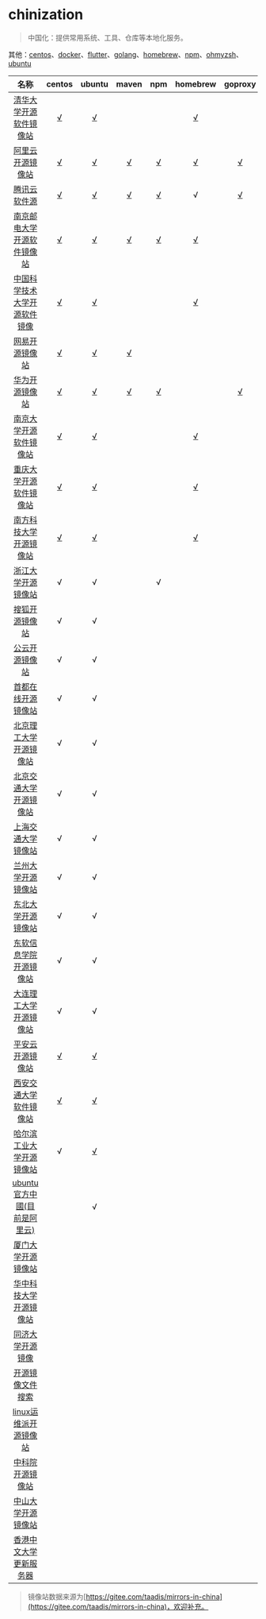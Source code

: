 # chinization

> 中国化：提供常用系统、工具、仓库等本地化服务。

其他：[centos](./centos/)、[docker](./docker/)、[flutter](./flutter/)、[golang](./golang/)、[homebrew](./homebrew/)、[npm](./npm/)、[ohmyzsh](./ohmyzsh/)、[ubuntu](./ubuntu/)

|名称|centos|ubuntu|maven|npm|homebrew|goproxy|flutter|
|:-:|:-:|:-:|:-:|:-:|:-:|:-:|:-:|
|[清华大学开源软件镜像站](https://mirrors.tuna.tsinghua.edu.cn/)|[√](https://mirrors.tuna.tsinghua.edu.cn/help/centos/)|[√](https://mirrors.tuna.tsinghua.edu.cn/help/ubuntu/)|||[√](https://mirrors.tuna.tsinghua.edu.cn/help/homebrew/)||[√](https://mirrors.tuna.tsinghua.edu.cn/help/flutter/)|
|[阿里云开源镜像站](http://mirrors.aliyun.com/)|[√](https://developer.aliyun.com/mirror/centos)|[√](https://developer.aliyun.com/mirror/ubuntu)|[√](https://developer.aliyun.com/mirror/maven)|[√](https://developer.aliyun.com/mirror/NPM)|[√](https://developer.aliyun.com/mirror/homebrew)|[√](https://developer.aliyun.com/mirror/goproxy)|
|[腾讯云软件源](https://mirrors.cloud.tencent.com/)|[√](https://mirrors.cloud.tencent.com/help/centos.html)|[√](https://mirrors.cloud.tencent.com/help/ubuntu.html)|[√](https://mirrors.cloud.tencent.com/help/maven.html)|[√](https://mirrors.cloud.tencent.com/help/npm.html)|√|[√](https://mirrors.cloud.tencent.com/help/go.html)|
|[南京邮电大学开源软件镜像站](https://mirrors.njupt.edu.cn)|[√](https://mirrors.njupt.edu.cn/help/centos/)|[√](https://mirrors.njupt.edu.cn/help/ubuntu/)|[√](https://mirrors.njupt.edu.cn/help/maven/)|[√](https://mirrors.njupt.edu.cn/help/npm/)|[√](https://mirrors.njupt.edu.cn/help/homebrew/)|
|[中国科学技术大学开源软件镜像](http://mirrors.ustc.edu.cn/)|[√](http://mirrors.ustc.edu.cn/help/centos.html)|[√](http://mirrors.ustc.edu.cn/help/ubuntu.html)|||[√](http://mirrors.ustc.edu.cn/help/homebrew-core.git.html)|
|[网易开源镜像站](http://mirrors.163.com/)|[√](http://mirrors.163.com/.help/centos.html)|[√](http://mirrors.163.com/.help/ubuntu.html)|[√](http://mirrors.163.com/.help/maven.html)|
|[华为开源镜像站](https://mirrors.huaweicloud.com/)|[√](https://mirrors.huaweicloud.com/)|[√](https://mirrors.huaweicloud.com/)|[√](https://mirrors.huaweicloud.com/)|[√](https://mirrors.huaweicloud.com/)||[√](https://mirrors.huaweicloud.com/)|
|[南京大学开源软件镜像站](http://mirrors.nju.edu.cn/)|[√](http://mirrors.nju.edu.cn/help/centos)|[√](http://mirrors.nju.edu.cn/help/ubuntu)|||[√](http://mirrors.nju.edu.cn/help/homebrew)||[√](http://mirrors.nju.edu.cn/help/flutter)|
|[重庆大学开源软件镜像站](http://mirrors.cqu.edu.cn/)|[√](https://mirrors.cqu.edu.cn/wiki/mirror-wiki/centos/)|[√](https://mirrors.cqu.edu.cn/wiki/mirror-wiki/ubuntu-releases/)|||[√](https://mirrors.cqu.edu.cn/wiki/mirror-wiki/homebrew/)|
|[南方科技大学开源镜像站](http://mirrors.sustech.edu.cn)|[√](http://mirrors.sustech.edu.cn/help/centos.html)|[√](http://mirrors.sustech.edu.cn/help/ubuntu.html#introduction)|||[√](http://mirrors.sustech.edu.cn/help/homebrew.html#introduction)|
|[浙江大学开源镜像站](http://mirrors.zju.edu.cn/)|√|√||√|
|[搜狐开源镜像站](http://mirrors.sohu.com/)|√|√|
|[公云开源镜像站](http://mirrors.pubyun.com/)|√|√|
|[首都在线开源镜像站](http://mirrors.yun-idc.com/)|√|√|
|[北京理工大学开源镜像站](http://mirror.bit.edu.cn/web/)|√|√|
|[北京交通大学开源镜像站](http://mirror.bjtu.edu.cn/cn/)|√|√|
|[上海交通大学镜像站](http://ftp.sjtu.edu.cn/)|√|√|
|[兰州大学开源镜像站](http://mirror.lzu.edu.cn/)|√|√|
|[东北大学开源镜像站](http://mirror.neu.edu.cn/)|√|√|
|[东软信息学院开源镜像站](http://mirrors.neusoft.edu.cn/)|√|√|
|[大连理工大学开源镜像站](http://mirror.dlut.edu.cn/)|√|√|
|[平安云开源镜像站](https://mirrors.pinganyun.com/)|[√](https://mirrors.pinganyun.com/)|[√](https://mirrors.pinganyun.com/)|
|[西安交通大学软件镜像站](https://mirrors.xjtu.edu.cn/)|[√](https://mirrors.xjtu.edu.cn/help/centos.html)|[√](https://mirrors.xjtu.edu.cn/help/ubuntu.html)|
|[哈尔滨工业大学开源镜像站](https://mirrors.hit.edu.cn)|√|[√](https://mirrors.hit.edu.cn/#/doc/ubuntu)|
|[ubuntu官方中國(目前是阿里云)](http://cn.archive.ubuntu.com/ubuntu/)||√|
|[厦门大学开源镜像站](http://mirrors.xmu.edu.cn/)|
|[华中科技大学开源镜像站](http://mirrors.hust.edu.cn/)|
|[同济大学开源镜像](https://mirrors.tongji.edu.cn/)|
|[开源镜像文件搜索](http://www.mirrors.org.cn/)|
|[linux运维派开源镜像站](http://mirrors.skyshe.cn/)|
|[中科院开源镜像站](http://mirrors.opencas.cn/)|
|[中山大学开源镜像站](http://mirror.sysu.edu.cn/)|
|[香港中文大学更新服务器](http://ftp.cuhk.edu.hk/pub/Linux/)|

> 镜像站数据来源为[https://gitee.com/taadis/mirrors-in-china](https://gitee.com/taadis/mirrors-in-china)，欢迎补充。
